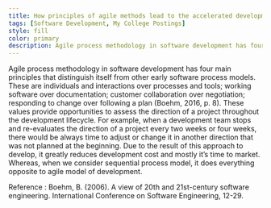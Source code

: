 ```yaml
---
title: How principles of agile methods lead to the accelerated development and deployment? 
tags: [Software Development, My College Postings] 
style: fill
color: primary
description: Agile process methodology in software development has four main principles that distinguish itself from early software process models.
---
```


Agile process methodology in software development has four main principles that distinguish itself from other early software process models. These are individuals and interactions over processes and tools; working software over documentation; customer collaboration over negotiation; responding to change over following a plan (Boehm, 2016, p. 8). These values provide opportunities to assess the direction of a project throughout the development lifecycle. For example, when a development team stops and re-evaluates the direction of a project every two weeks or four weeks, there would be always time to adjust or change it in another direction that was not planned at the beginning. Due to the result of this approach to develop, it greatly reduces development cost and mostly it’s time to market. Whereas, when we consider sequential process model, it does everything opposite to agile model of development.

Reference :
Boehm, B. (2006). A view of 20th and 21st-century software engineering. International Conference on Software Engineering, 12-29.
